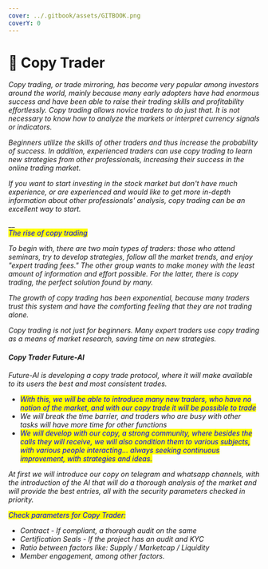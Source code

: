 ```yaml
---
cover: ../.gitbook/assets/GITBOOK.png
coverY: 0
---
```


# 🔹 Copy Trader

_Copy trading, or trade mirroring, has become very popular among investors around the world, mainly because many early adopters have had enormous success and have been able to raise their trading skills and profitability effortlessly. Copy trading allows novice traders to do just that. It is not necessary to know how to analyze the markets or interpret currency signals or indicators._

_Beginners utilize the skills of other traders and thus increase the probability of success. In addition, experienced traders can use copy trading to learn new strategies from other professionals, increasing their success in the online trading market._

_If you want to start investing in the stock market but don't have much experience, or are experienced and would like to get more in-depth information about other professionals' analysis, copy trading can be an excellent way to start._

__\
_<mark style="color:blue;">The rise of copy trading</mark>_&#x20;

_To begin with, there are two main types of traders: those who attend seminars, try to develop strategies, follow all the market trends, and enjoy "expert trading fees." The other group wants to make money with the least amount of information and effort possible. For the latter, there is copy trading, the perfect solution found by many._

_The growth of copy trading has been exponential, because many traders trust this system and have the comforting feeling that they are not trading alone._

_Copy trading is not just for beginners. Many expert traders use copy trading as a means of market research, saving time on new strategies._

#### _Copy Trader Future-AI_

_Future-AI is developing a copy trade protocol, where it will make available to its users the best and most consistent trades._

* _<mark style="color:blue;">With this, we will be able to introduce many new traders, who have no notion of the market, and with our copy trade it will be possible to trade</mark>_
* _We will break the time barrier, and traders who are busy with other tasks will have more time for other functions_
* _<mark style="color:blue;">We will develop with our copy, a strong community, where besides the calls they will receive, we will also condition them to various subjects, with various people interacting... always seeking continuous improvement, with strategies and ideas.</mark>_

_At first we will introduce our copy on telegram and whatsapp channels, with the introduction of the AI that will do a thorough analysis of the market and will provide the best entries, all with the security parameters checked in priority._

_<mark style="color:blue;">Check parameters for Copy Trader:</mark>_

* _Contract - If compliant, a thorough audit on the same_
* _Certification Seals - If the project has an audit and KYC_
* _Ratio between factors like: Supply / Marketcap / Liquidity_
* _Member engagement, among other factors._
